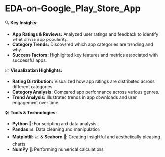 # EDA-on-Google_Play_Store_App

🔍 **Key Insights:**
- **App Ratings & Reviews:** Analyzed user ratings and feedback to identify what drives app popularity.
- **Category Trends:** Discovered which app categories are trending and why.
- **Success Factors:** Highlighted key features and metrics associated with successful apps.

📈 **Visualization Highlights:**
- **Rating Distribution:** Visualized how app ratings are distributed across different categories.
- **Category Analysis:** Compared app performance across various genres.
- **Trend Analysis:** Illustrated trends in app downloads and user engagement over time.

🛠 **Tools & Technologies:**
- **Python** 🐍: For scripting and data analysis
- **Pandas** 📊: Data cleaning and manipulation
- **Matplotlib** 📈 & **Seaborn** 🎨: Creating insightful and aesthetically pleasing charts
- **NumPy** 🔢: Performing numerical calculations